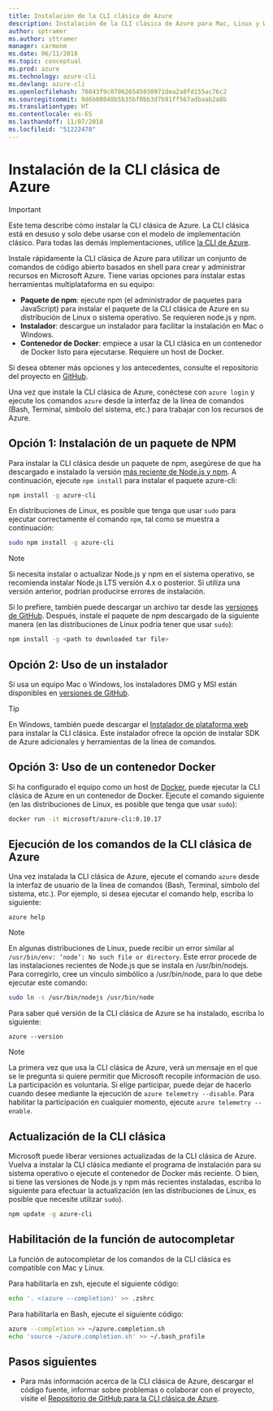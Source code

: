```yaml
---
title: Instalación de la CLI clásica de Azure
description: Instalación de la CLI clásica de Azure para Mac, Linux y Windows con el objetivo de comenzar a utilizar los servicios de Azure
author: sptramer
ms.author: sttramer
manager: carmonm
ms.date: 06/11/2018
ms.topic: conceptual
ms.prod: azure
ms.technology: azure-cli
ms.devlang: azure-cli
ms.openlocfilehash: 78043f9c070626545030971dea2a8fd155ac76c2
ms.sourcegitcommit: 0d6b08048b5b35bf0bb3d7b91ff567adbaab2a8b
ms.translationtype: HT
ms.contentlocale: es-ES
ms.lasthandoff: 11/07/2018
ms.locfileid: "51222470"
---
```

# <a name="install-the-azure-classic-cli"></a>Instalación de la CLI clásica de Azure

> [!IMPORTANT]
> Este tema describe cómo instalar la CLI clásica de Azure. La CLI clásica está en desuso y solo debe usarse con el modelo de implementación clásico.
> Para todas las demás implementaciones, utilice [la CLI de Azure](/cli/azure).

Instale rápidamente la CLI clásica de Azure para utilizar un conjunto de comandos de código abierto basados en shell para crear y administrar recursos en Microsoft Azure. Tiene varias opciones para instalar estas herramientas multiplataforma en su equipo:

* **Paquete de npm**: ejecute npm (el administrador de paquetes para JavaScript) para instalar el paquete de la CLI clásica de Azure en su distribución de Linux o sistema operativo. Se requieren node.js y npm.
* **Instalador**: descargue un instalador para facilitar la instalación en Mac o Windows.
* **Contenedor de Docker**: empiece a usar la CLI clásica en un contenedor de Docker listo para ejecutarse. Requiere un host de Docker.

Si desea obtener más opciones y los antecedentes, consulte el repositorio del proyecto en [GitHub](https://github.com/azure/azure-xplat-cli).

Una vez que instale la CLI clásica de Azure, conéctese con `azure login` y ejecute los comandos `azure` desde la interfaz de la línea de comandos (Bash, Terminal, símbolo del sistema, etc.) para trabajar con los recursos de Azure.

## <a name="option-1-install-an-npm-package"></a>Opción 1: Instalación de un paquete de NPM

Para instalar la CLI clásica desde un paquete de npm, asegúrese de que ha descargado e instalado la versión [más reciente de Node.js y npm](https://nodejs.org/en/download/package-manager/). A continuación, ejecute `npm install` para instalar el paquete azure-cli:

```bash
npm install -g azure-cli
```

En distribuciones de Linux, es posible que tenga que usar `sudo` para ejecutar correctamente el comando `npm`, tal como se muestra a continuación:

```bash
sudo npm install -g azure-cli
```

> [!NOTE]
> Si necesita instalar o actualizar Node.js y npm en el sistema operativo, se recomienda instalar Node.js LTS versión 4.x o posterior. Si utiliza una versión anterior, podrían producirse errores de instalación.

Si lo prefiere, también puede descargar un archivo tar desde las [versiones de GitHub](https://github.com/Azure/azure-xplat-cli/releases). Después, instale el paquete de npm descargado de la siguiente manera (en las distribuciones de Linux podría tener que usar `sudo`):

```bash
npm install -g <path to downloaded tar file>
```

## <a name="option-2-use-an-installer"></a>Opción 2: Uso de un instalador

Si usa un equipo Mac o Windows, los instaladores DMG y MSI están disponibles en [versiones de GitHub](https://github.com/Azure/azure-xplat-cli/releases).

> [!TIP]
> En Windows, también puede descargar el [Instalador de plataforma web](https://go.microsoft.com/?linkid=9828653) para instalar la CLI clásica. Este instalador ofrece la opción de instalar SDK de Azure adicionales y herramientas de la línea de comandos.

## <a name="option-3-use-a-docker-container"></a>Opción 3: Uso de un contenedor Docker

Si ha configurado el equipo como un host de [Docker](https://docs.docker.com/engine/understanding-docker/), puede ejecutar la CLI clásica de Azure en un contenedor de Docker. Ejecute el comando siguiente (en las distribuciones de Linux, es posible que tenga que usar `sudo`):

```bash
docker run -it microsoft/azure-cli:0.10.17
```

## <a name="run-azure-classic-cli-commands"></a>Ejecución de los comandos de la CLI clásica de Azure

Una vez instalada la CLI clásica de Azure, ejecute el comando `azure` desde la interfaz de usuario de la línea de comandos (Bash, Terminal, símbolo del sistema, etc.). Por ejemplo, si desea ejecutar el comando help, escriba lo siguiente:

```azurecli-interactive
azure help
```

> [!NOTE]
> En algunas distribuciones de Linux, puede recibir un error similar al `/usr/bin/env: ‘node’: No such file or directory`. Este error procede de las instalaciones recientes de Node.js que se instala en /usr/bin/nodejs. Para corregirlo, cree un vínculo simbólico a /usr/bin/node, para lo que debe ejecutar este comando:

```bash
sudo ln -s /usr/bin/nodejs /usr/bin/node
```

Para saber qué versión de la CLI clásica de Azure se ha instalado, escriba lo siguiente:

```azurecli-interactive
azure --version
```

> [!NOTE]
> La primera vez que usa la CLI clásica de Azure, verá un mensaje en el que se le pregunta si quiere permitir que Microsoft recopile información de uso. La participación es voluntaria. Si elige participar, puede dejar de hacerlo cuando desee mediante la ejecución de `azure telemetry --disable`. Para habilitar la participación en cualquier momento, ejecute `azure telemetry --enable`.

## <a name="update-the-classic-cli"></a>Actualización de la CLI clásica

Microsoft puede liberar versiones actualizadas de la CLI clásica de Azure. Vuelva a instalar la CLI clásica mediante el programa de instalación para su sistema operativo o ejecute el contenedor de Docker más reciente. O bien, si tiene las versiones de Node.js y npm más recientes instaladas, escriba lo siguiente para efectuar la actualización (en las distribuciones de Linux, es posible que necesite utilizar `sudo`).

```bash
npm update -g azure-cli
```

## <a name="enable-tab-completion"></a>Habilitación de la función de autocompletar

La función de autocompletar de los comandos de la CLI clásica es compatible con Mac y Linux.

Para habilitarla en zsh, ejecute el siguiente código:

```bash
echo '. <(azure --completion)' >> .zshrc
```

Para habilitarla en Bash, ejecute el siguiente código:

```bash
azure --completion >> ~/azure.completion.sh
echo 'source ~/azure.completion.sh' >> ~/.bash_profile
```

## <a name="next-steps"></a>Pasos siguientes

* Para más información acerca de la CLI clásica de Azure, descargar el código fuente, informar sobre problemas o colaborar con el proyecto, visite el [Repositorio de GitHub para la CLI clásica de Azure](https://github.com/azure/azure-xplat-cli).
